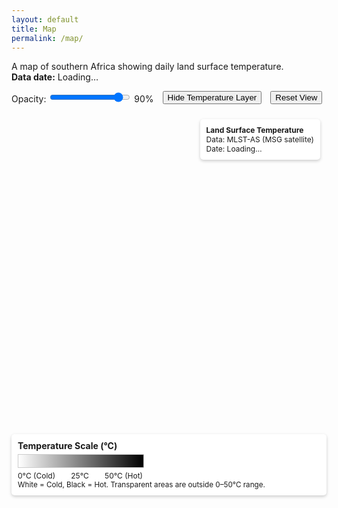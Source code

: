 ```yaml
---
layout: default
title: Map
permalink: /map/
---
```

A map of southern Africa showing daily land surface temperature.  
<strong>Data date:</strong> <span id="pageTopDate">Loading…</span>

<link rel="stylesheet" href="https://unpkg.com/leaflet@1.9.4/dist/leaflet.css" crossorigin />
<script src="https://unpkg.com/leaflet@1.9.4/dist/leaflet.js" crossorigin></script>
<script src="https://unpkg.com/pmtiles@3.0.5/dist/pmtiles.js"></script>

<style>
.map-controls {
  margin: 1em 0;
  display: flex;
  gap: 1em;
  flex-wrap: wrap;
  align-items: center;
}
.legend {
  background: white;
  padding: 10px;
  border-radius: 5px;
  box-shadow: 0 2px 5px rgba(0,0,0,0.2);
  margin-top: 1em;
}
.legend-gradient {
  width: 200px;
  height: 20px;
  background: linear-gradient(to right, white 0%, black 100%);
  border: 1px solid #ccc;
  margin: 5px 0;
}
.legend-labels {
  display: flex;
  justify-content: space-between;
  font-size: 12px;
  width: 200px;
}
.info-box {
  position: absolute;
  top: 10px;
  right: 10px;
  background: white;
  padding: 10px;
  border-radius: 5px;
  box-shadow: 0 2px 5px rgba(0,0,0,0.2);
  z-index: 1000;
  max-width: 220px;
  font-size: 12px;
}
</style>

<div class="map-controls">
  <label>
    Opacity: 
    <input type="range" id="opacitySlider" min="0" max="100" value="90" />
    <span id="opacityValue">90%</span>
  </label>
  <button id="toggleLayer">Hide Temperature Layer</button>
  <button id="resetView">Reset View</button>
</div>

<div id="map" style="height: 500px; width: 100%; position: relative;">
  <div class="info-box" id="infoBox">
    <strong>Land Surface Temperature</strong><br>
    Data: MLST-AS (MSG satellite)<br>
    <span id="dateInfo">Date: Loading…</span>
  </div>
</div>

<div class="legend">
  <strong>Temperature Scale (°C)</strong>
  <div class="legend-gradient"></div>
  <div class="legend-labels">
    <span>0°C (Cold)</span>
    <span>25°C</span>
    <span>50°C (Hot)</span>
  </div>
  <small>White = Cold, Black = Hot. Transparent areas are outside 0–50°C range.</small>
</div>

<script>
document.addEventListener("DOMContentLoaded", async function () {
  const map = L.map('map').setView([-23, 25], 4);

  // Base layer
  L.tileLayer('https://tile.openstreetmap.org/{z}/{x}/{y}.png', {
    attribution: '© OpenStreetMap contributors'
  }).addTo(map);

  let temperatureLayer = null;
  const pmtilesUrl = '{{ "/tiles/raster.pmtiles" | relative_url }}';

  async function setPmtilesLastModified() {
    try {
      const headResp = await fetch(pmtilesUrl, { method: 'HEAD' });
      const lastMod = headResp.headers.get('Last-Modified');
      const infoEl = document.getElementById('dateInfo');
      const pageTopEl = document.getElementById('pageTopDate');
      if (lastMod) {
        const d = new Date(lastMod);
        const nice = d.toLocaleString('en-GB', {
          timeZone: 'UTC',
          year: 'numeric',
          month: 'short',
          day: '2-digit',
          hour: '2-digit',
          minute: '2-digit',
          hour12: false
        });
        const txt = `Date (from .pmtiles): ${nice} UTC`;
        infoEl.textContent = txt;
        pageTopEl.textContent = `${nice} UTC`;
      } else {
        infoEl.textContent = 'Date: Unavailable';
        pageTopEl.textContent = 'Unavailable';
      }
    } catch (e) {
      console.error('HEAD request failed:', e);
      document.getElementById('dateInfo').textContent = 'Date: Error fetching';
      document.getElementById('pageTopDate').textContent = 'Error fetching';
    }
  }
  setPmtilesLastModified();

  try {
    const p = new pmtiles.PMTiles(pmtilesUrl);
    p.getHeader().then(h => console.log('PMTiles header:', h)).catch(console.error);

    temperatureLayer = pmtiles.leafletRasterLayer(p, {
      opacity: 0.9,
      attribution: 'Temperature data: LSA SAF'
    })
      .on('tileerror', (e) => console.error('Tile load error:', e))
      .addTo(map);
  } catch (err) {
    console.error('PMTiles init error:', err);
    document.getElementById('dateInfo').textContent = 'Date: Error loading data';
    document.getElementById('pageTopDate').textContent = 'Error loading data';
  }

  // Controls
  const opacitySlider = document.getElementById('opacitySlider');
  const opacityValue = document.getElementById('opacityValue');
  const toggleButton = document.getElementById('toggleLayer');
  const resetButton = document.getElementById('resetView');

  opacitySlider.addEventListener('input', function() {
    const opacity = this.value / 100;
    opacityValue.textContent = this.value + '%';
    if (temperatureLayer) temperatureLayer.setOpacity(opacity);
  });

  let layerVisible = true;
  toggleButton.addEventListener('click', function() {
    if (!temperatureLayer) return;
    if (layerVisible) {
      map.removeLayer(temperatureLayer);
      this.textContent = 'Show Temperature Layer';
    } else {
      map.addLayer(temperatureLayer);
      this.textContent = 'Hide Temperature Layer';
    }
    layerVisible = !layerVisible;
  });

  resetButton.addEventListener('click', function() {
    map.setView([-23, 25], 4);
  });

  // Scale + coordinates
  L.control.scale({ position: 'bottomleft' }).addTo(map);

  const coordsControl = L.control({ position: 'bottomright' });
  coordsControl.onAdd = function() {
    const div = L.DomUtil.create('div', 'leaflet-control-attribution leaflet-control');
    div.innerHTML = '<span id="coords">Move mouse to see coordinates</span>';
    return div;
  };
  coordsControl.addTo(map);

  map.on('mousemove', function(e) {
    const coords = document.getElementById('coords');
    if (coords) coords.textContent = `${e.latlng.lat.toFixed(4)}, ${e.latlng.lng.toFixed(4)}`;
  });
});
</script>
